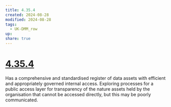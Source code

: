 ```yaml
---
title: 4.35.4
created: 2024-08-28
modified: 2024-08-28
tags:
  - UK-DMM_row
up: 
share: true
---
```

# [4.35.4](4.35.4.md)

Has a comprehensive and standardised register of data assets with efficient and appropriately governed internal access. Exploring processes for a public access layer for transparency of the nature assets held by the organisation that cannot be accessed directly, but this may be poorly communicated.
